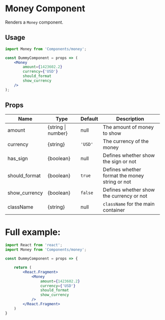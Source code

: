 # Money Component

Renders a `Money` component.


## Usage

```jsx
import Money from 'Components/money';

const DummyComponent = props => (
    <Money 
        amount={1423602.2}
        currency={'USD'}
        should_format
        show_currency
    />
);
```

## Props

| Name          | Type               | Default  | Description                                       |
| ------------- | ------------------ | -------- | ------------------------------------------------- |
| amount        | {string \| number} | null     | The amount of money to show                       |
| currency      | {string}           | `'USD'`  | The currency of the money                         |
| has_sign      | {boolean}          | null     | Defines whether show the sign or not              |
| should_format | {boolean}          | `true`   | Defines whether format the money string or not    |
| show_currency | {boolean}          | `false`  | Defines whether show the currency or not          |
| className     | {string}           | null     | `className` for the main container                |


# Full example:

```jsx
import React from 'react';
import Money from 'Components/money';

const DummyComponent = props => {

    return (
        <React.Fragment>
            <Money 
                amount={1423602.2}
                currency={'USD'}
                should_format
                show_currency
            />
        </React.Fragment>
    )
}
```